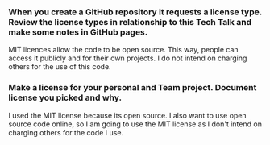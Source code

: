 ### When you create a GitHub repository it requests a license type. Review the license types in relationship to this Tech Talk and make some notes in GitHub pages.
MIT licences allow the code to be open source. This way, people can access it publicly and for their own projects. I do not intend on charging others for the use of this code.
### Make a license for your personal and Team project. Document license you picked and why.
I used the MIT license because its open source. I also want to use open source code online, so I am going to use the MIT license as I don't intend on charging others for the code I use.
